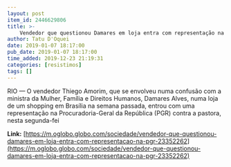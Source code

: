 ```yaml
---
layout: post
item_id: 2446629806
title: >-
    Vendedor que questionou Damares em loja entra com representação na PGR
author: Tatu D'Oquei
date: 2019-01-07 18:17:00
pub_date: 2019-01-07 18:17:00
time_added: 2019-12-23 21:19:31
categories: [resistimos]
tags: []
---
```


RIO — O vendedor Thiego Amorim, que se envolveu numa confusão com a ministra da Mulher, Família e Direitos Humanos, Damares Alves, numa loja de um shopping em Brasília na semana passada, entrou com uma representação na Procuradoria-Geral da República (PGR) contra a pastora, nesta segunda-fei

**Link:** [https://m.oglobo.globo.com/sociedade/vendedor-que-questionou-damares-em-loja-entra-com-representacao-na-pgr-23352262](https://m.oglobo.globo.com/sociedade/vendedor-que-questionou-damares-em-loja-entra-com-representacao-na-pgr-23352262)

